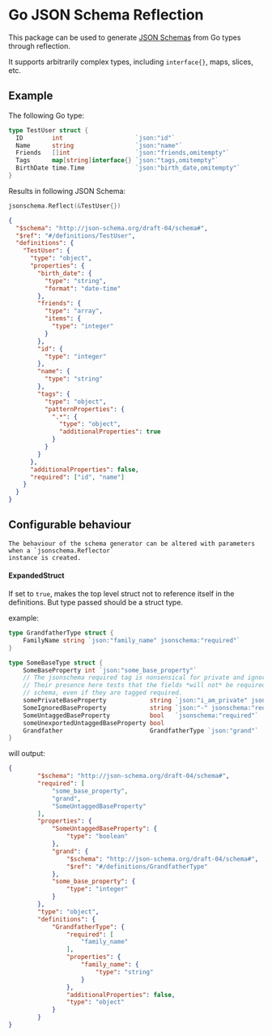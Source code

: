 # Go JSON Schema Reflection

This package can be used to generate [JSON Schemas](http://json-schema.org/latest/json-schema-validation.html) from Go types through reflection.

It supports arbitrarily complex types, including `interface{}`, maps, slices, etc.

## Example

The following Go type:

```go
type TestUser struct {
  ID        int                    `json:"id"`
  Name      string                 `json:"name"`
  Friends   []int                  `json:"friends,omitempty"`
  Tags      map[string]interface{} `json:"tags,omitempty"`
  BirthDate time.Time              `json:"birth_date,omitempty"`
}
```

Results in following JSON Schema:

```go
jsonschema.Reflect(&TestUser{})
```

```json
{
  "$schema": "http://json-schema.org/draft-04/schema#",
  "$ref": "#/definitions/TestUser",
  "definitions": {
    "TestUser": {
      "type": "object",
      "properties": {
        "birth_date": {
          "type": "string",
          "format": "date-time"
        },
        "friends": {
          "type": "array",
          "items": {
            "type": "integer"
          }
        },
        "id": {
          "type": "integer"
        },
        "name": {
          "type": "string"
        },
        "tags": {
          "type": "object",
          "patternProperties": {
            ".*": {
              "type": "object",
              "additionalProperties": true
            }
          }
        }
      },
      "additionalProperties": false,
      "required": ["id", "name"]
    }
  }
}
```
## Configurable behaviour
	The behaviour of the schema generator can be altered with parameters when a `jsonschema.Reflector`
	instance is created.
#### ExpandedStruct
If set to ```true```, makes the top level struct not to reference itself in the definitions. But type passed should be a struct type.

example:

```go
type GrandfatherType struct {
	FamilyName string `json:"family_name" jsonschema:"required"`
}

type SomeBaseType struct {
	SomeBaseProperty int `json:"some_base_property"`
	// The jsonschema required tag is nonsensical for private and ignored properties.
	// Their presence here tests that the fields *will not* be required in the output
	// schema, even if they are tagged required.
	somePrivateBaseProperty            string `json:"i_am_private" jsonschema:"required"`
	SomeIgnoredBaseProperty            string `json:"-" jsonschema:"required"`
	SomeUntaggedBaseProperty           bool   `jsonschema:"required"`
	someUnexportedUntaggedBaseProperty bool
	Grandfather                        GrandfatherType `json:"grand"`
}


```

will output:

```json
{
		"$schema": "http://json-schema.org/draft-04/schema#",
		"required": [
			"some_base_property",
			"grand",
			"SomeUntaggedBaseProperty"
		],
		"properties": {
			"SomeUntaggedBaseProperty": {
				"type": "boolean"
			},
			"grand": {
				"$schema": "http://json-schema.org/draft-04/schema#",
				"$ref": "#/definitions/GrandfatherType"
			},
			"some_base_property": {
				"type": "integer"
			}
		},
		"type": "object",
		"definitions": {
			"GrandfatherType": {
				"required": [
					"family_name"
				],
				"properties": {
					"family_name": {
						"type": "string"
					}
				},
				"additionalProperties": false,
				"type": "object"
			}
		}
}
```